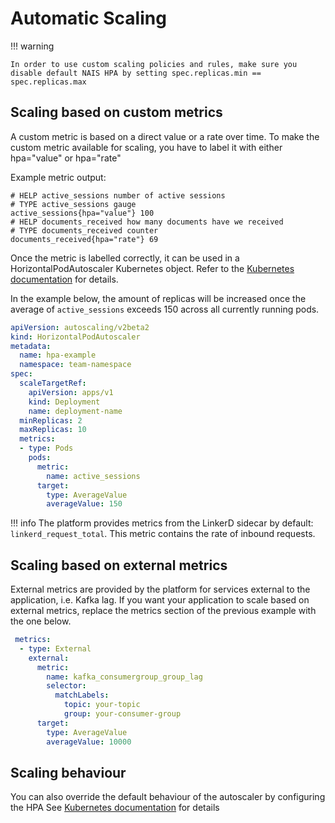 # Automatic Scaling

!!! warning
    
    In order to use custom scaling policies and rules, make sure you disable default NAIS HPA by setting spec.replicas.min == spec.replicas.max 


## Scaling based on custom metrics
A custom metric is based on a direct value or a rate over time.
To make the custom metric available for scaling, you have to label it with either hpa="value" or hpa="rate"

Example metric output:
```
# HELP active_sessions number of active sessions
# TYPE active_sessions gauge
active_sessions{hpa="value"} 100
# HELP documents_received how many documents have we received
# TYPE documents_received counter
documents_received{hpa="rate"} 69
```

Once the metric is labelled correctly, it can be used in a HorizontalPodAutoscaler Kubernetes object.
Refer to the [Kubernetes documentation](https://kubernetes.io/docs/tasks/run-application/horizontal-pod-autoscale/) for details.

In the example below, the amount of replicas will be increased once the average of `active_sessions` exceeds 150 across all currently running pods.

```yaml
apiVersion: autoscaling/v2beta2
kind: HorizontalPodAutoscaler
metadata:
  name: hpa-example
  namespace: team-namespace
spec:
  scaleTargetRef:
    apiVersion: apps/v1
    kind: Deployment
    name: deployment-name
  minReplicas: 2
  maxReplicas: 10
  metrics:
  - type: Pods
    pods:
      metric:
        name: active_sessions
      target:
        type: AverageValue
        averageValue: 150
```

!!! info 
    The platform provides metrics from the LinkerD sidecar by default: `linkerd_request_total`.
    This metric contains the rate of inbound requests.

## Scaling based on external metrics
External metrics are provided by the platform for services external to the application, i.e. Kafka lag.
If you want your application to scale based on external metrics, replace the metrics section of the previous example with the one below.

```yaml
 metrics:
  - type: External
    external:
      metric:
        name: kafka_consumergroup_group_lag
        selector:
          matchLabels:
            topic: your-topic
            group: your-consumer-group
      target:
        type: AverageValue
        averageValue: 10000
```

## Scaling behaviour
You can also override the default behaviour of the autoscaler by configuring the HPA
See [Kubernetes documentation](https://kubernetes.io/docs/tasks/run-application/horizontal-pod-autoscale/) for details
